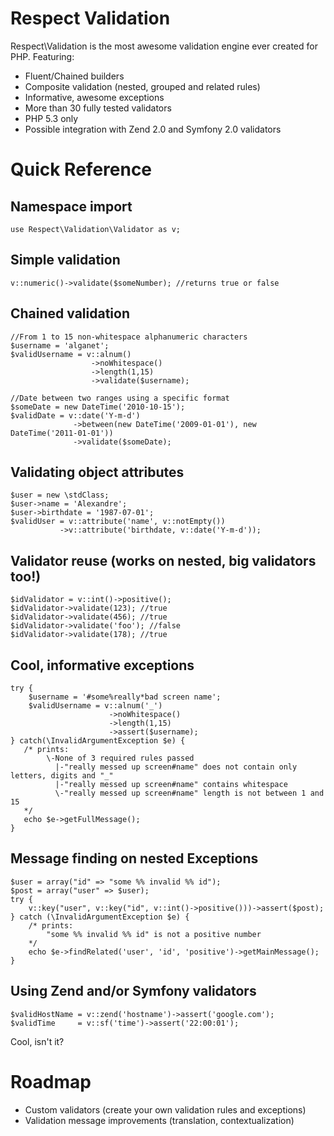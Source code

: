 Respect Validation
==================

Respect\Validation is the most awesome validation engine ever created for PHP. Featuring:

- Fluent/Chained builders
- Composite validation (nested, grouped and related rules)
- Informative, awesome exceptions
- More than 30 fully tested validators
- PHP 5.3 only
- Possible integration with Zend 2.0 and Symfony 2.0 validators

Quick Reference
===============

Namespace import
----------------

    use Respect\Validation\Validator as v;

Simple validation
-----------------

    v::numeric()->validate($someNumber); //returns true or false

Chained validation
------------------

    //From 1 to 15 non-whitespace alphanumeric characters 
    $username = 'alganet';
    $validUsername = v::alnum()
                      ->noWhitespace()
                      ->length(1,15)
                      ->validate($username);

    //Date between two ranges using a specific format
    $someDate = new DateTime('2010-10-15');
    $validDate = v::date('Y-m-d')
                  ->between(new DateTime('2009-01-01'), new DateTime('2011-01-01'))
                  ->validate($someDate);

Validating object attributes
----------------------------

    $user = new \stdClass;
    $user->name = 'Alexandre';
    $user->birthdate = '1987-07-01';
    $validUser = v::attribute('name', v::notEmpty())
               ->v::attribute('birthdate, v::date('Y-m-d'));

Validator reuse (works on nested, big validators too!)
------------------------------------------------------

    $idValidator = v::int()->positive();
    $idValidator->validate(123); //true
    $idValidator->validate(456); //true
    $idValidator->validate('foo'); //false
    $idValidator->validate(178); //true

Cool, informative exceptions
----------------------------

    try {
        $username = '#some%really*bad screen name';
        $validUsername = v::alnum('_')
                          ->noWhitespace()
                          ->length(1,15)
                          ->assert($username);
    } catch(\InvalidArgumentException $e) {
       /* prints:
            \-None of 3 required rules passed
              |-"really messed up screen#name" does not contain only letters, digits and "_"
              |-"really messed up screen#name" contains whitespace
              \-"really messed up screen#name" length is not between 1 and 15
       */
       echo $e->getFullMessage();
    }

Message finding on nested Exceptions
------------------------------------

    $user = array("id" => "some %% invalid %% id");
    $post = array("user" => $user);
    try {
        v::key("user", v::key("id", v::int()->positive()))->assert($post);
    } catch (\InvalidArgumentException $e) {
        /* prints:
            "some %% invalid %% id" is not a positive number
        */
        echo $e->findRelated('user', 'id', 'positive')->getMainMessage();
    }

Using Zend and/or Symfony validators
------------------------------------

    $validHostName = v::zend('hostname')->assert('google.com');
    $validTime     = v::sf('time')->assert('22:00:01');
 
Cool, isn't it?

Roadmap
=======

- Custom validators (create your own validation rules and exceptions)
- Validation message improvements (translation, contextualization)


